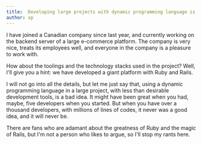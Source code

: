 ```yaml
---
title:  Developing large projects with dynamic programming language is a bad idea
author: xp
---
```

I have joined a Canadian company since last year, and currently working on the backend server of a large e-commerce platform. The company is very nice, treats its employees well, and everyone in the company is a pleasure to work with.

How about the toolings and the technology stacks used in the project? Well, I'll give you a hint: we have developed a giant platform with Ruby and Rails. 

I will not go into all the details, but let me just say that, using a dynamic programming language in a large project, with less than desirable development tools, is a bad idea. It might have been great when you had, maybe, five developers when you started. But when you have over a thousand developers, with millions of lines of codes, it never was a good idea, and it will never be.

There are fans who are adamant about the greatness of Ruby and the magic of Rails, but I'm not a person who likes to argue, so I'll stop my rants here.

